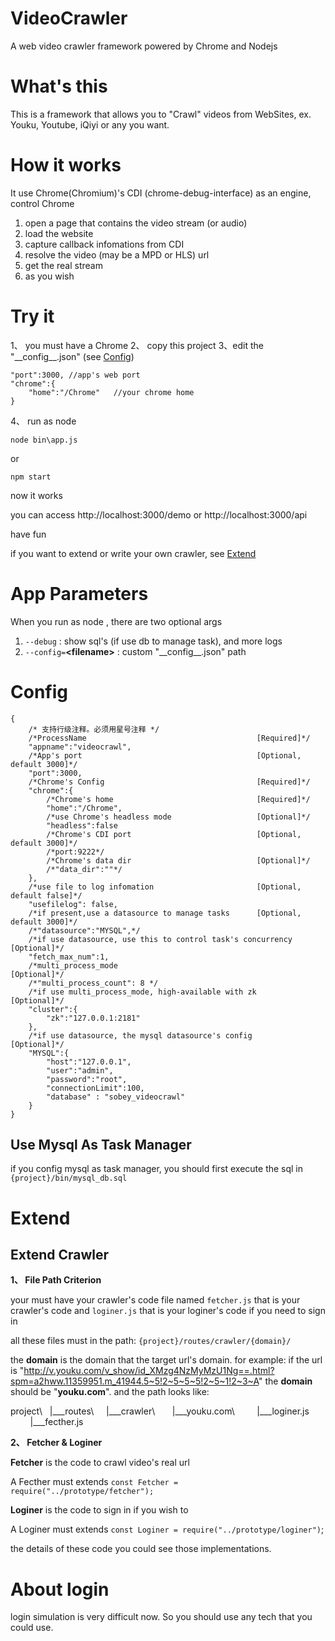 # VideoCrawler
A web video crawler framework powered by Chrome and Nodejs

# What's this

This is a framework that allows you to "Crawl" videos from WebSites, ex. Youku, Youtube, iQiyi or any you want.

# How it works

It use Chrome(Chromium)'s CDI (chrome-debug-interface) as an engine, control Chrome 
1. open a page that contains the video stream (or audio)
2. load the website
3. capture callback infomations from CDI
4. resolve the video (may be a MPD or HLS) url
5. get the real stream
6. as you wish

# Try it 

1、 you must have a Chrome
2、 copy this project
3、edit the "\_\_config\_\_.json" (see [Config](#config))
```
"port":3000, //app's web port
"chrome":{
    "home":"/Chrome"   //your chrome home
}
```
4、 run as node
```
node bin\app.js
```
or
```
npm start
```

now it works

you can access http://localhost:3000/demo or http://localhost:3000/api

have fun

if you want to extend or write your own crawler, see [Extend](#extend) 

# App Parameters

When you run as node , there are two optional args

1. `--debug` : show sql's (if use db to manage task), and more logs
2. `--config=`**&lt;filename&gt;** : custom "\_\_config\_\_.json" path

# <span id='config'>Config</span>

```
{
    /* 支持行级注释。必须用星号注释 */
    /*ProcessName                                      [Required]*/
    "appname":"videocrawl",
    /*App's port                                       [Optional, default 3000]*/
    "port":3000,
    /*Chrome's Config                                  [Required]*/
    "chrome":{
        /*Chrome's home                                [Required]*/
        "home":"/Chrome",
        /*use Chrome's headless mode                   [Optional]*/
        "headless":false
        /*Chrome's CDI port                            [Optional, default 3000]*/
        /*port:9222*/
        /*Chrome's data dir                            [Optional]*/
        /*"data_dir":""*/
    },
    /*use file to log infomation                       [Optional, default false]*/
    "usefilelog": false,
    /*if present,use a datasource to manage tasks      [Optional, default 3000]*/
    /*"datasource":"MYSQL",*/
    /*if use datasource, use this to control task's concurrency      [Optional]*/
    "fetch_max_num":1,
    /*multi_process_mode                                             [Optional]*/
    /*"multi_process_count": 8 */
    /*if use multi_process_mode, high-available with zk              [Optional]*/
    "cluster":{
        "zk":"127.0.0.1:2181"
    },
    /*if use datasource, the mysql datasource's config               [Optional]*/
    "MYSQL":{
        "host":"127.0.0.1",
        "user":"admin",
        "password":"root",
        "connectionLimit":100,
        "database" : "sobey_videocrawl"
    }
}
```

## Use Mysql As Task Manager

if you config mysql as task manager, you should first execute the sql in
```{project}/bin/mysql_db.sql```


# <span id='extend'>Extend</span>

## Extend Crawler

**1、 File Path Criterion**

your must have your crawler's code file named 
`fetcher.js` that is your crawler's code 
and
`loginer.js` that is your loginer's code if you need to sign in 

all these files must in the path:
`{project}/routes/crawler/{domain}/`

the **domain** is the domain that the target url's domain.
for example: 
if the url is "http://v.youku.com/v_show/id_XMzg4NzMyMzU1Ng==.html?spm=a2hww.11359951.m_41944.5~5!2~5~5~5!2~5~1!2~3~A"
the **domain** should be "**youku.com**".
and the path looks like:

project\\
&nbsp;&nbsp;|___routes\\
&nbsp;&nbsp;&nbsp;&nbsp;|___crawler\\
&nbsp;&nbsp;&nbsp;&nbsp;&nbsp;&nbsp;|___youku.com\\
&nbsp;&nbsp;&nbsp;&nbsp;&nbsp;&nbsp;&nbsp;&nbsp;|___loginer.js
&nbsp;&nbsp;&nbsp;&nbsp;&nbsp;&nbsp;&nbsp;&nbsp;|___fecther.js

**2、 Fetcher & Loginer**

**Fetcher** is the code to crawl video's real url

A Fecther must extends `const Fetcher = require("../prototype/fetcher");`

**Loginer** is the code to sign in if you wish to

A Loginer must extends `const Loginer = require("../prototype/loginer")`;

the details of these code you could see those implementations.

# About login

login simulation is very difficult now. So you should use any tech that you could use.
